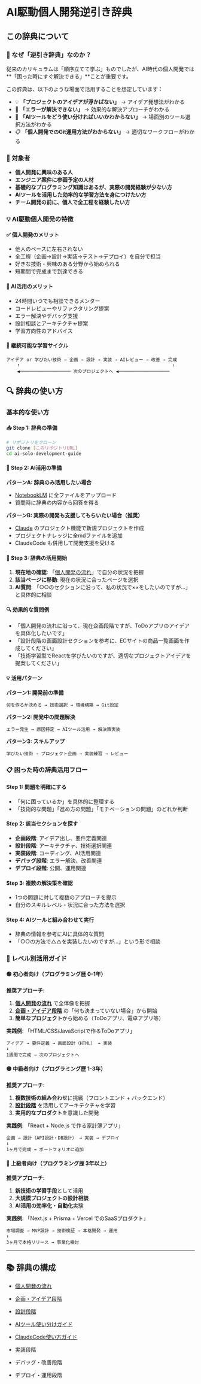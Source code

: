 # AI駆動個人開発逆引き辞典

## この辞典について

### 📖 なぜ「逆引き辞典」なのか？

従来のカリキュラムは「順序立てて学ぶ」ものでしたが、AI時代の個人開発では**「困った時にすぐ解決できる」**ことが重要です。

この辞典は、以下のような場面で活用することを想定しています：

- 💡 **「プロジェクトのアイデアが浮かばない」** → アイデア発想法がわかる
- 🔧 **「エラーが解決できない」** → 効果的な解決アプローチがわかる
- 🤖 **「AIツールをどう使い分ければいいかわからない」** → 場面別のツール選択方法がわかる  
- 📋 **「個人開発でのGit運用方法がわからない」** → 適切なワークフローがわかる

### 🎯 対象者

- **個人開発に興味のある人**
- **エンジニア案件に参画予定の人材**
- **基礎的なプログラミング知識はあるが、実際の開発経験が少ない方**
- **AIツールを活用した効率的な学習方法を身につけたい方**
- **チーム開発の前に、個人で全工程を経験したい方**

### 💡 AI駆動個人開発の特徴

#### ✅ **個人開発のメリット**
- 他人のペースに左右されない
- 全工程（企画→設計→実装→テスト→デプロイ）を自分で担当
- 好きな技術・興味のある分野から始められる
- 短期間で完成まで到達できる

#### 🤖 **AI活用のメリット**  
- 24時間いつでも相談できるメンター
- コードレビューやリファクタリング提案
- エラー解決やデバッグ支援
- 設計相談とアーキテクチャ提案
- 学習方向性のアドバイス

#### 🔄 **継続可能な学習サイクル**
```
アイデア or 学びたい技術 → 企画 → 設計 → 実装 → AIレビュー → 改善 → 完成
    ↑                                                         ↓
    ◀︎─────────────────── 次のプロジェクトへ ◀︎───────────────────
```

## 🔍 辞典の使い方

### 基本的な使い方

#### 📥 **Step 1: 辞典の準備**
```bash
# リポジトリをクローン
git clone [このリポジトリURL]
cd ai-solo-development-guide
```

#### 🤖 **Step 2: AI活用の準備**
**パターンA: 辞典のみ活用したい場合**
- [NotebookLM](https://notebooklm.google.com/) に全ファイルをアップロード
- 質問時に辞典の内容から回答を得る

**パターンB: 実際の開発も支援してもらいたい場合（推奨）**
- [Claude](https://claude.ai/) のプロジェクト機能で新規プロジェクトを作成
- プロジェクトナレッジに全mdファイルを追加
- ClaudeCode も併用して開発支援を受ける

#### 🚀 **Step 3: 辞典の活用開始**
1. **現在地の確認**: 「[個人開発の流れ](個人開発の流れ.md)」で自分の状況を把握
2. **該当ページに移動**: 現在の状況に合ったページを選択
3. **AI質問**: 「○○のセクションに沿って、私の状況で××をしたいのですが...」と具体的に相談

#### 🔍 **効果的な質問例**
- 「個人開発の流れに沿って、現在企画段階ですが、ToDoアプリのアイデアを具体化したいです」
- 「設計段階の画面設計セクションを参考に、ECサイトの商品一覧画面を作成してください」  
- 「技術学習型でReactを学びたいのですが、適切なプロジェクトアイデアを提案してください」

#### 💡 **活用パターン**

**パターン1: 開発前の準備**
```
何を作るか決める → 技術選択 → 環境構築 → Git設定
```

**パターン2: 開発中の問題解決**
```
エラー発生 → 原因特定 → AIツール活用 → 解決策実装
```

**パターン3: スキルアップ**
```
学びたい技術 → プロジェクト企画 → 実装練習 → レビュー
```

### 📋 困った時の辞典活用フロー

#### Step 1: 問題を明確にする
- 「何に困っているか」を具体的に整理する
- 「技術的な問題」「進め方の問題」「モチベーションの問題」のどれか判断

#### Step 2: 該当セクションを探す
- **企画段階**: アイデア出し、要件定義関連
- **設計段階**: アーキテクチャ、技術選択関連  
- **実装段階**: コーディング、AI活用関連
- **デバッグ段階**: エラー解決、改善関連
- **デプロイ段階**: 公開、運用関連

#### Step 3: 複数の解決策を確認
- 1つの問題に対して複数のアプローチを提示
- 自分のスキルレベル・状況に合った方法を選択

#### Step 4: AIツールと組み合わせて実行
- 辞典の情報を参考にAIに具体的な質問
- 「○○の方法で△△を実装したいのですが...」という形で相談

### 🎯 レベル別活用ガイド

#### 🟢 **初心者向け（プログラミング歴 0-1年）**
**推奨アプローチ**:
1. **[個人開発の流れ](個人開発の流れ.md)** で全体像を把握
2. **[企画・アイデア段階](企画・アイデア段階.md)** の「何も決まっていない場合」から開始
3. **簡単なプロジェクト**から始める（ToDoアプリ、電卓アプリ等）

**実践例**: 「HTML/CSS/JavaScriptで作るToDoアプリ」
```
アイデア → 要件定義 → 画面設計（HTML） → 実装
↓
1週間で完成 → 次のプロジェクトへ
```

#### 🟡 **中級者向け（プログラミング歴 1-3年）**
**推奨アプローチ**:
1. **複数技術の組み合わせ**に挑戦（フロントエンド + バックエンド）
2. **[設計段階](設計段階.md)** を活用してアーキテクチャを学習
3. **実用的なプロダクト**を意識した開発

**実践例**: 「React + Node.js で作る家計簿アプリ」
```
企画 → 設計（API設計・DB設計） → 実装 → デプロイ
↓
1ヶ月で完成 → ポートフォリオに追加
```

#### 🔴 **上級者向け（プログラミング歴 3年以上）**
**推奨アプローチ**:
1. **新技術の学習手段**として活用
2. **大規模プロジェクトの設計相談**
3. **AI活用の効率化・自動化**実験

**実践例**: 「Next.js + Prisma + Vercel でのSaaSプロダクト」
```
市場調査 → MVP設計 → 技術検証 → 本格開発 → 運用
↓
3ヶ月で本格リリース → 事業化検討
```


---

## 📚 辞典の構成

- [個人開発の流れ](個人開発の流れ.md)

- [企画・アイデア段階](企画・アイデア段階.md)

- [設計段階](設計段階.md)

- [AIツール使い分けガイド](AIツール使い分けガイド.md)

- [ClaudeCode使い方ガイド](ClaudeCode使い方ガイド.md)

- 実装段階

- デバッグ・改善段階

- デプロイ・運用段階
